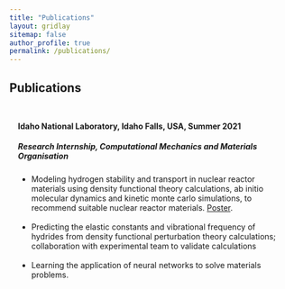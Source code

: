 ```yaml
---
title: "Publications"
layout: gridlay
sitemap: false
author_profile: true
permalink: /publications/
---
```


<style>
.jumbotron{
    padding:3%;
    padding-bottom:10px;
    padding-top:10px;
    margin-top:10px;
    margin-bottom:30px;
}
</style>

## Publications

<style>
img{
  border-radius: 10px;
}
.col-md-3 {
  margin-top:10px;
  margin-bottom:10px;
  padding:0px;
  display:block;
  overflow:hidden;
  text-align:center;
  display: table-cell;
  background: white;
  border-radius: 20px;
  height: auto;
  <!-- border: 1px solid black; -->
}
iframe {
  margin:0;
  padding:0;
  width: 175px;
  display: inline;
  vertical-align: middle;
}
</style>


<div class="jumbotron">
<div class="row align-items-end">
<div class="col-md-12 col-sm-12">
 <h4>Idaho National Laboratory, Idaho Falls, USA, Summer 2021</h4>
 <h5> Research Internship, Computational Mechanics and Materials Organisation</h5>
 <ul>
<li>Modeling hydrogen stability and transport in nuclear reactor materials using density functional theory calculations, ab initio molecular dynamics and kinetic monte carlo simulations, to recommend suitable nuclear reactor materials. <a href="{{ site.url }}{{ site.baseurl }}/papers/AdityaSundar_InternPoster_INL.pdf" target="_blank">Poster</a>.</li><br>
<li>Predicting the elastic constants and vibrational frequency of hydrides from density functional perturbation theory calculations; collaboration with experimental team to validate calculations</li><br>
<li>Learning the application of neural networks to solve materials problems.</li>
</ul>
</div>
</div>
</div>
